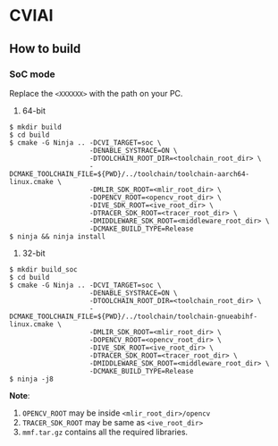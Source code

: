 # CVIAI

## How to build

### SoC mode

Replace the ``<XXXXXX>`` with the path on your PC.

1. 64-bit

```
$ mkdir build
$ cd build
$ cmake -G Ninja .. -DCVI_TARGET=soc \
                    -DENABLE_SYSTRACE=ON \
                    -DTOOLCHAIN_ROOT_DIR=<toolchain_root_dir> \
                    -DCMAKE_TOOLCHAIN_FILE=${PWD}/../toolchain/toolchain-aarch64-linux.cmake \
                    -DMLIR_SDK_ROOT=<mlir_root_dir> \
                    -DOPENCV_ROOT=<opencv_root_dir> \
                    -DIVE_SDK_ROOT=<ive_root_dir> \
                    -DTRACER_SDK_ROOT=<tracer_root_dir> \
                    -DMIDDLEWARE_SDK_ROOT=<middleware_root_dir> \
                    -DCMAKE_BUILD_TYPE=Release
$ ninja && ninja install
```

1. 32-bit

```
$ mkdir build_soc
$ cd build
$ cmake -G Ninja .. -DCVI_TARGET=soc \
                    -DENABLE_SYSTRACE=ON \
                    -DTOOLCHAIN_ROOT_DIR=<toolchain_root_dir> \
                    -DCMAKE_TOOLCHAIN_FILE=${PWD}/../toolchain/toolchain-gnueabihf-linux.cmake \
                    -DMLIR_SDK_ROOT=<mlir_root_dir> \
                    -DOPENCV_ROOT=<opencv_root_dir> \
                    -DIVE_SDK_ROOT=<ive_root_dir> \
                    -DTRACER_SDK_ROOT=<tracer_root_dir> \
                    -DMIDDLEWARE_SDK_ROOT=<middleware_root_dir> \
                    -DCMAKE_BUILD_TYPE=Release
$ ninja -j8
```

**Note**:

1. ``OPENCV_ROOT`` may be inside ``<mlir_root_dir>/opencv``
2. ``TRACER_SDK_ROOT`` may be same as ``<ive_root_dir>``
3. ``mmf.tar.gz`` contains all the required libraries.

